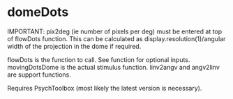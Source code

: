 # domeDots

IMPORTANT: pix2deg (ie number of pixels per deg) must be entered at top of flowDots function. This can be calculated as display.resolution(1)/angular width of the projection in the dome if required.

flowDots is the function to call. See function for optional inputs.
movingDotsDome is the actual stimulus function. 
linv2angv and angv2linv are support functions.

Requires PsychToolbox (most likely the latest version is necessary).
